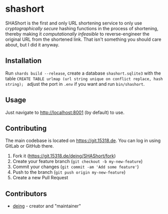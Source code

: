 # shashort

SHAShort is the first and only URL shortening service to only use *cryptographically secure* hashing functions in the process of shortening, thereby making it *computationally infeasible* to reverse-engineer the original URL from the shortened link. That isn't something you should care about, but I did it anyway.

## Installation

Run `shards build --release`, create a database `shashort.sqlite3` with the table `CREATE TABLE urlmap (url string unique on conflict replace, hash string);
` adjust the port in `.env` if you want and run `bin/shashort`.

## Usage

Just navigate to <http://localhost:8001> (by default) to use.

## Contributing

The main codebase is located on https://git.15318.de. You can log in using GitLab or GitHub there.

1. Fork it (<https://git.15318.de/deing/SHAShort/fork>)
2. Create your feature branch (`git checkout -b my-new-feature`)
3. Commit your changes (`git commit -am 'Add some feature'`)
4. Push to the branch (`git push origin my-new-feature`)
5. Create a new Pull Request

## Contributors

- [deing](https://git.15318.de/deing) - creator and "maintainer"
